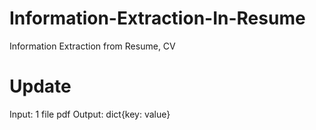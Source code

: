 # Information-Extraction-In-Resume
Information Extraction from Resume, CV

# Update
Input: 1 file pdf
Output: dict{key: value}
